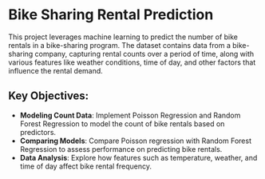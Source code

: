 # Bike Sharing Rental Prediction

This project leverages machine learning to predict the number of bike rentals in a bike-sharing program. The dataset contains data from a bike-sharing company, capturing rental counts over a period of time, along with various features like weather conditions, time of day, and other factors that influence the rental demand.

## Key Objectives:
- **Modeling Count Data**: Implement Poisson Regression and Random Forest Regression to model the count of bike rentals based on predictors.
- **Comparing Models**: Compare Poisson regression with  Random Forest Regression to assess performance on predicting bike rentals.
- **Data Analysis**: Explore how features such as temperature, weather, and time of day affect bike rental frequency.
